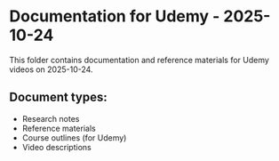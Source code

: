 # Documentation for Udemy - 2025-10-24

This folder contains documentation and reference materials for Udemy videos on 2025-10-24.

## Document types:
- Research notes
- Reference materials
- Course outlines (for Udemy)
- Video descriptions
